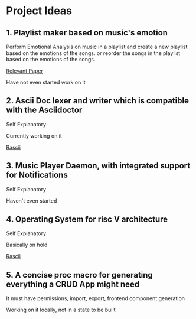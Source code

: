 # Project Ideas

## 1. Playlist maker based on music's emotion

Perform Emotional Analysis on music in a playlist and create a new playlist based on the emotions of the songs. or reorder the songs in the playlist based on the emotions of the songs.

[Relevant Paper](https://www.researchgate.net/publication/268209423_Emotional_Analysis_of_Music_A_Comparison_of_Methods)

Have not even started work on it

## 2. Ascii Doc lexer and writer which is compatible with the Asciidoctor

Self Explanatory

Currently working on it

[Rascii](https://github.com/eternalfrustation/rascii)

## 3. Music Player Daemon, with integrated support for Notifications

Self Explanatory

Haven't even started

## 4. Operating System for risc V architecture

Self Explanatory

Basically on hold

[Rascii](https://github.com/eternalfrustation/woz)

## 5. A concise proc macro for generating everything a CRUD App might need

It must have permissions, import, export, frontend component generation

Working on it locally, not in a state to be built
